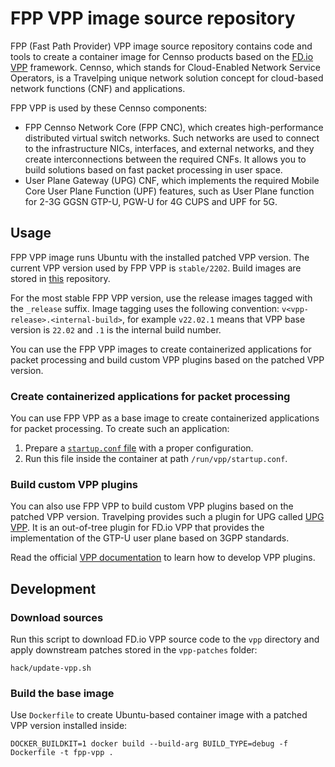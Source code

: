 # FPP VPP image source repository

FPP (Fast Path Provider) VPP image source repository contains code and tools to create a container image for Cennso products
based on the [FD.io VPP](https://s3-docs.fd.io/vpp/22.02/) framework. Cennso, which stands for Cloud-Enabled Network Service
Operators, is a Travelping unique network solution concept for cloud-based network functions (CNF) and applications.

FPP VPP is used by these Cennso components:

- FPP Cennso Network Core (FPP CNC), which creates high-performance distributed virtual switch networks. Such networks are used to connect to
 the infrastructure NICs, interfaces, and external networks, and they create interconnections between the required CNFs. It allows you to build solutions
  based on fast packet processing in user space.
- User Plane Gateway (UPG) CNF, which implements the required Mobile Core User Plane Function (UPF) features, such as User Plane function
  for 2-3G GGSN GTP-U, PGW-U for 4G CUPS and UPF for 5G.

## Usage

FPP VPP image runs Ubuntu with the installed patched VPP version. The current VPP version used by FPP VPP is `stable/2202`.
Build images are stored in [this](https://quay.io/repository/travelping/fpp-vpp?tab=tags) repository.

For the most stable FPP VPP version, use the release images tagged with the `_release` suffix.
Image tagging uses the following convention: `v<vpp-release>.<internal-build>`, for example `v22.02.1` means that VPP base version is `22.02`
and `.1` is the internal build number. 

You can use the FPP VPP images to create containerized applications for packet processing and build custom VPP plugins based on the patched VPP version.

### Create containerized applications for packet processing

You can use FPP VPP as a base image to create containerized applications for packet processing. To create such an application:
1. Prepare a [`startup.conf` file](https://my-vpp-docs.readthedocs.io/en/latest/gettingstarted/users/configuring/startup.html) with a proper configuration.
2. Run this file inside the container at path `/run/vpp/startup.conf`.


### Build custom VPP plugins

You can also use FPP VPP to build custom VPP plugins based on the patched VPP version.
Travelping provides such a plugin for UPG called [UPG VPP](https://github.com/travelping/upg-vpp). It is an out-of-tree plugin for FD.io VPP that provides the implementation of the GTP-U user plane based on 3GPP standards.

Read the official [VPP documentation](https://fdio-vpp.readthedocs.io/en/latest/gettingstarted/developers/add_plugin.html) to learn how to develop VPP plugins.

## Development

### Download sources

Run this script to download FD.io VPP source code to the `vpp` directory and apply downstream patches stored in the `vpp-patches` folder:

```
hack/update-vpp.sh
```

### Build the base image

Use `Dockerfile` to create Ubuntu-based container image with a patched VPP version installed inside:

```
DOCKER_BUILDKIT=1 docker build --build-arg BUILD_TYPE=debug -f Dockerfile -t fpp-vpp .
```
